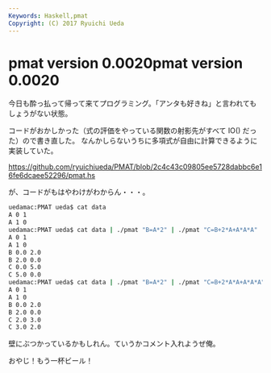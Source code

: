 ```yaml
---
Keywords: Haskell,pmat
Copyright: (C) 2017 Ryuichi Ueda
---
```


# <!--:ja-->pmat version 0.0020<!--:--><!--:en-->pmat version 0.0020<!--:-->
<!--:ja-->今日も酔っ払って帰って来てプログラミング。「アンタも好きね」と言われてもしょうがない状態。

コードがおかしかった（式の評価をやっている関数の射影先がすべて IO() だった）ので書き直した。
なんかしらないうちに多項式が自由に計算できるように実装していた。

<a target="_blank" href="https://github.com/ryuichiueda/PMAT/blob/2c4c43c09805ee5728dabbc6e16fe6dcaee52296/pmat.hs">https://github.com/ryuichiueda/PMAT/blob/2c4c43c09805ee5728dabbc6e16fe6dcaee52296/pmat.hs</a>

が、コードがもはやわけがわからん・・・。

```bash
uedamac:PMAT ueda$ cat data 
A 0 1
A 1 0
uedamac:PMAT ueda$ cat data | ./pmat "B=A*2" | ./pmat "C=B+2*A+A*A*A"
A 0 1
A 1 0
B 0.0 2.0
B 2.0 0.0
C 0.0 5.0
C 5.0 0.0
uedamac:PMAT ueda$ cat data | ./pmat "B=A*2" | ./pmat "C=B+2*A*A+A*A*A"
A 0 1
A 1 0
B 0.0 2.0
B 2.0 0.0
C 2.0 3.0
C 3.0 2.0
```

壁にぶつかっているかもしれん。ていうかコメント入れようぜ俺。


おやじ！もう一杯ビール！<!--:-->
